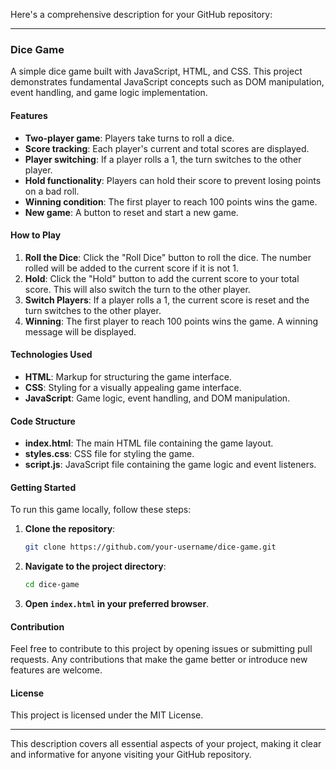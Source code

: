 Here's a comprehensive description for your GitHub repository:

---

### Dice Game

A simple dice game built with JavaScript, HTML, and CSS. This project demonstrates fundamental JavaScript concepts such as DOM manipulation, event handling, and game logic implementation.

#### Features

- **Two-player game**: Players take turns to roll a dice.
- **Score tracking**: Each player's current and total scores are displayed.
- **Player switching**: If a player rolls a 1, the turn switches to the other player.
- **Hold functionality**: Players can hold their score to prevent losing points on a bad roll.
- **Winning condition**: The first player to reach 100 points wins the game.
- **New game**: A button to reset and start a new game.

#### How to Play

1. **Roll the Dice**: Click the "Roll Dice" button to roll the dice. The number rolled will be added to the current score if it is not 1.
2. **Hold**: Click the "Hold" button to add the current score to your total score. This will also switch the turn to the other player.
3. **Switch Players**: If a player rolls a 1, the current score is reset and the turn switches to the other player.
4. **Winning**: The first player to reach 100 points wins the game. A winning message will be displayed.

#### Technologies Used

- **HTML**: Markup for structuring the game interface.
- **CSS**: Styling for a visually appealing game interface.
- **JavaScript**: Game logic, event handling, and DOM manipulation.

#### Code Structure

- **index.html**: The main HTML file containing the game layout.
- **styles.css**: CSS file for styling the game.
- **script.js**: JavaScript file containing the game logic and event listeners.

#### Getting Started

To run this game locally, follow these steps:

1. **Clone the repository**:
   ```bash
   git clone https://github.com/your-username/dice-game.git
   ```

2. **Navigate to the project directory**:
   ```bash
   cd dice-game
   ```

3. **Open `index.html` in your preferred browser**.

#### Contribution

Feel free to contribute to this project by opening issues or submitting pull requests. Any contributions that make the game better or introduce new features are welcome.

#### License

This project is licensed under the MIT License.

---

This description covers all essential aspects of your project, making it clear and informative for anyone visiting your GitHub repository.
